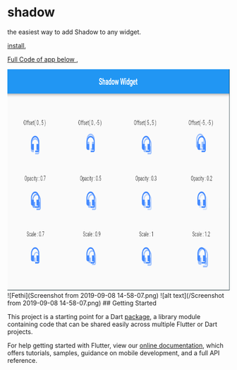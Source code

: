# shadow

the easiest way to add Shadow to any widget.


[install](https://pub.dev/packages/shadow),

[Full Code of app below ](https://github.com/Fethi1/Shadow),

<img src="Screenshot from 2019-09-08 14-58-07.png" width="900" height="500">
![Fethi](Screenshot from 2019-09-08 14-58-07.png)
![alt text](/Screenshot from 2019-09-08 14-58-07.png)
## Getting Started

This project is a starting point for a Dart
[package](https://flutter.dev/developing-packages/),
a library module containing code that can be shared easily across
multiple Flutter or Dart projects.

For help getting started with Flutter, view our 
[online documentation](https://flutter.dev/docs), which offers tutorials, 
samples, guidance on mobile development, and a full API reference.
